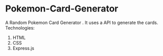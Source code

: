 # Pokemon-Card-Generator
A Random Pokemon Card Generator . It uses a API to generate the cards.
Technologies:
1. HTML
2. CSS
3. Express.js
